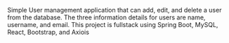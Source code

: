 Simple User management application that can add, edit, and delete a user from the database.
The three information details for users are name, username, and email.
This project is fullstack using Spring Boot, MySQL, React, Bootstrap, and Axiois